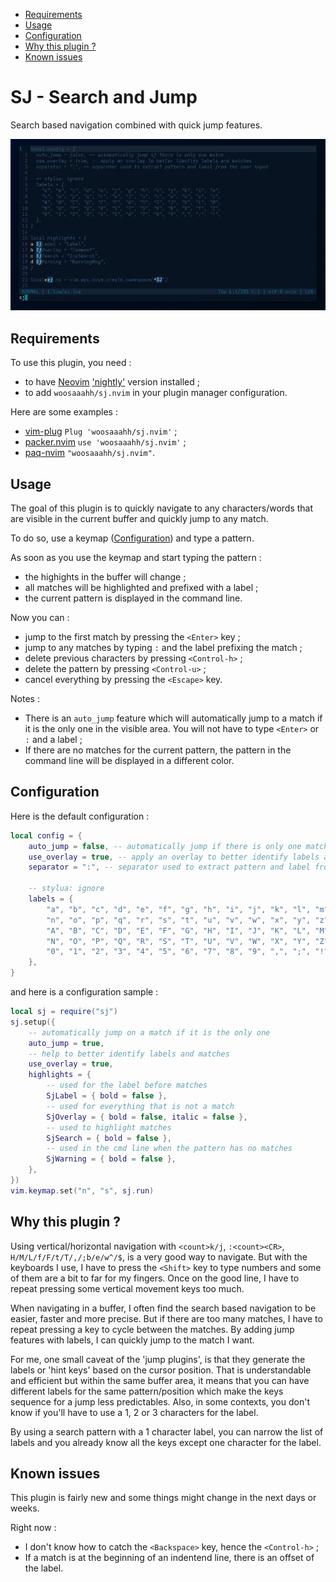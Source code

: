 - [Requirements](#requirements)
- [Usage](#usage)
- [Configuration](#configuration)
- [Why this plugin ?](#why-this-plugin)
- [Known issues](#know-issues)

# SJ - Search and Jump

Search based navigation combined with quick jump features.

![screenshot](./screenshot.png)

## Requirements

To use this plugin, you need :

- to have [Neovim](https://github.com/neovim/neovim)
  ['nightly'](https://github.com/neovim/neovim/releases/tag/nightly) version installed ;
- to add `woosaaahh/sj.nvim` in your plugin manager configuration.

Here are some examples :

- [vim-plug](https://github.com/junegunn/vim-plug) `Plug 'woosaaahh/sj.nvim'` ;
- [packer.nvim](https://github.com/wbthomason/packer.nvim) `use 'woosaaahh/sj.nvim'` ;
- [paq-nvim](https://github.com/savq/paq-nvim) `"woosaaahh/sj.nvim"`.

## Usage

The goal of this plugin is to quickly navigate to any characters/words that are visible in
the current buffer and quickly jump to any match.

To do so, use a keymap ([Configuration](#configuration)) and type a pattern.

As soon as you use the keymap and start typing the pattern :

- the highights in the buffer will change ;
- all matches will be highlighted and prefixed with a label ;
- the current pattern is displayed in the command line.

Now you can :

- jump to the first match by pressing the `<Enter>` key ;
- jump to any matches by typing `:` and the label prefixing the match ;
- delete previous characters by pressing `<Control-h>` ;
- delete the pattern by pressing `<Control-u>` ;
- cancel everything by pressing the `<Escape>` key.

Notes :

- There is an `auto_jump` feature which will automatically jump to a match if it is the
  only one in the visible area. You will not have to type `<Enter>` or `:` and a label ;
- If there are no matches for the current pattern, the pattern in the command line will be
  displayed in a different color.

## Configuration

Here is the default configuration :

```lua
local config = {
	auto_jump = false, -- automatically jump if there is only one match
	use_overlay = true, -- apply an overlay to better identify labels and matches
	separator = ":", -- separator used to extract pattern and label from the user input

	-- stylua: ignore
	labels = {
		"a", "b", "c", "d", "e", "f", "g", "h", "i", "j", "k", "l", "m",
		"n", "o", "p", "q", "r", "s", "t", "u", "v", "w", "x", "y", "z",
		"A", "B", "C", "D", "E", "F", "G", "H", "I", "J", "K", "L", "M",
		"N", "O", "P", "Q", "R", "S", "T", "U", "V", "W", "X", "Y", "Z",
		"0", "1", "2", "3", "4", "5", "6", "7", "8", "9", ",", ";", "!",
	},
}
```

and here is a configuration sample :

```lua
local sj = require("sj")
sj.setup({
	-- automatically jump on a match if it is the only one
	auto_jump = true,
	-- help to better identify labels and matches
	use_overlay = true,
	highlights = {
		-- used for the label before matches
		SjLabel = { bold = false },
		-- used for everything that is not a match
		SjOverlay = { bold = false, italic = false },
		-- used to highlight matches
		SjSearch = { bold = false },
		-- used in the cmd line when the pattern has no matches
		SjWarning = { bold = false },
	},
})
vim.keymap.set("n", "s", sj.run)
```

## Why this plugin ?

Using vertical/horizontal navigation with `<count>k/j`, `:<count><CR>`, `H/M/L/f/F/t/T/,/;b/e/w^/$`,
is a very good way to navigate. But with the keyboards I use, I have to press the
`<Shift>` key to type numbers and some of them are a bit to far for my fingers.
Once on the good line, I have to repeat pressing some vertical movement keys too much.

When navigating in a buffer, I often find the search based navigation to be easier, faster
and more precise. But if there are too many matches, I have to repeat pressing a key to
cycle between the matches. By adding jump features with labels, I can quickly jump to the
match I want.

For me, one small caveat of the 'jump plugins', is that they generate the labels or 'hint
keys' based on the cursor position. That is understandable and efficient but within the
same buffer area, it means that you can have different labels for the same pattern/position
which make the keys sequence for a jump less predictables. Also, in some
contexts, you don't know if you'll have to use a 1, 2 or 3 characters for the label.

By using a search pattern with a 1 character label, you can narrow the list of labels and
you already know all the keys except one character for the label.

## Known issues

This plugin is fairly new and some things might change in the next days or weeks.

Right now :

- I don't know how to catch the `<Backspace>` key, hence the `<Control-h>` ;
- If a match is at the beginning of an indentend line, there is an offset of the label.
